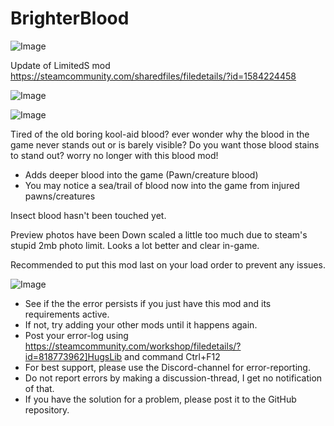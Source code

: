 # BrighterBlood

![Image](https://i.imgur.com/buuPQel.png)

Update of LimitedS mod
https://steamcommunity.com/sharedfiles/filedetails/?id=1584224458

![Image](https://i.imgur.com/pufA0kM.png)

	
![Image](https://i.imgur.com/Z4GOv8H.png)


Tired of the old boring kool-aid blood?
ever wonder why the blood in the game never stands out or is barely visible?
Do you want those blood stains to stand out?
worry no longer with this blood mod!

- Adds deeper blood into the game (Pawn/creature blood)
- You may notice a sea/trail of blood now into the game from injured pawns/creatures

Insect blood hasn't been touched yet.

Preview photos have been Down scaled a little too much due to steam's stupid 2mb photo limit.
Looks a lot better and clear in-game.

Recommended to put this mod last on your load order to prevent any issues.


![Image](https://i.imgur.com/PwoNOj4.png)



-  See if the the error persists if you just have this mod and its requirements active.
-  If not, try adding your other mods until it happens again.
-  Post your error-log using https://steamcommunity.com/workshop/filedetails/?id=818773962]HugsLib and command Ctrl+F12
-  For best support, please use the Discord-channel for error-reporting.
-  Do not report errors by making a discussion-thread, I get no notification of that.
-  If you have the solution for a problem, please post it to the GitHub repository.




